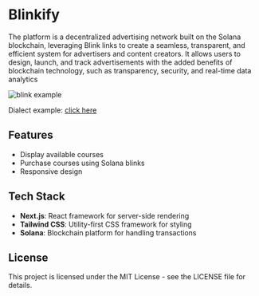 # Blinkify

The platform is a decentralized advertising network built on the Solana blockchain, leveraging Blink links to create a seamless, transparent, and efficient system for advertisers and content creators. It allows users to design, launch, and track advertisements with the added benefits of blockchain technology, such as transparency, security, and real-time data analytics

![blink example](/images/100xdev-blink.png)

Dialect example: [click here](https://dial.to/?action=solana-action:https://blinkify.fun/api/actions/buy_web3_cohort)

## Features

- Display available courses
- Purchase courses using Solana blinks
- Responsive design

## Tech Stack

- **Next.js**: React framework for server-side rendering
- **Tailwind CSS**: Utility-first CSS framework for styling
- **Solana**: Blockchain platform for handling transactions

## License

This project is licensed under the MIT License - see the LICENSE file for details.
